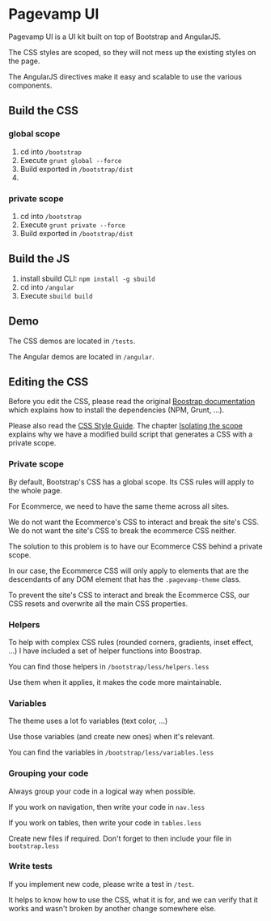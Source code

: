 # Pagevamp UI #

Pagevamp UI is a UI kit built on top of Bootstrap and AngularJS.

The CSS styles are scoped, so they will not mess up the existing styles on the page.

The AngularJS directives make it easy and scalable to use the various components.

## Build the CSS ##

### global scope ###

1. cd into `/bootstrap`
2. Execute `grunt global --force`
3. Build exported in `/bootstrap/dist`
4. 
### private scope ###

1. cd into `/bootstrap`
2. Execute `grunt private --force`
3. Build exported in `/bootstrap/dist`

## Build the JS ##

1. install sbuild CLI: `npm install -g sbuild`
2. cd into `/angular`
3. Execute `sbuild build`

## Demo ##

The CSS demos are located in `/tests`.

The Angular demos are located in `/angular`.

## Editing the CSS ##

Before you edit the CSS, please read the original [Boostrap documentation](http://getbootstrap.com/getting-started/#grunt) which explains how to install the dependencies (NPM, Grunt, ...).

Please also read the [CSS Style Guide](https://github.com/26medias/CssStyleGuide). The chapter [Isolating the scope](https://github.com/26medias/CssStyleGuide#isolating-the-scope) explains why we have a modified build script that generates a CSS with a private scope.

### Private scope ###

By default, Bootstrap's CSS has a global scope. Its CSS rules will apply to the whole page.

For Ecommerce, we need to have the same theme across all sites.

We do not want the Ecommerce's CSS to interact and break the site's CSS.
We do not want the site's CSS to break the ecommerce CSS neither.

The solution to this problem is to have our Ecommerce CSS behind a private scope.

In our case, the Ecommerce CSS will only apply to elements that are the descendants of any DOM element that has the `.pagevamp-theme` class.

To prevent the site's CSS to interact and break the Ecommerce CSS, our CSS resets and overwrite all the main CSS properties.

### Helpers ###

To help with complex CSS rules (rounded corners, gradients, inset effect, ...) I have included a set of helper functions into Boostrap.

You can find those helpers in `/bootstrap/less/helpers.less`

Use them when it applies, it makes the code more maintainable.

### Variables ###

The theme uses a lot fo variables (text color, ...)

Use those variables (and create new ones) when it's relevant.

You can find the variables in `/bootstrap/less/variables.less`

### Grouping your code ###

Always group your code in a logical way when possible.

If you work on navigation, then write your code in `nav.less`

If you work on tables, then write your code in `tables.less`

Create new files if required. Don't forget to then include your file in `bootstrap.less`

### Write tests ###

If you implement new code, please write a test in `/test`.

It helps to know how to use the CSS, what it is for, and we can verify that it works and wasn't broken by another change somewhere else.